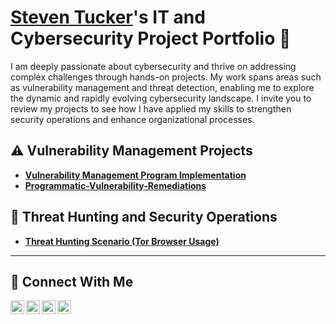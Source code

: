 # <a href="https://www.linkedin.com/in/Steven/">Steven Tucker</a>'s IT and Cybersecurity Project Portfolio 🔐

I am deeply passionate about cybersecurity and thrive on addressing complex challenges through hands-on projects. My work spans areas such as vulnerability management and threat detection, enabling me to explore the dynamic and rapidly evolving cybersecurity landscape. I invite you to review my projects to see how I have applied my skills to strengthen security operations and enhance organizational processes.


## ⚠️ Vulnerability Management Projects

- **[Vulnerability Management Program Implementation](https://github.com/steventucker56/ST-vulnerability-management-program)**
- **[Programmatic-Vulnerability-Remediations](https://github.com/steventucker56/programmatic-vulnerability-remediations)**


## 🚨 Threat Hunting and Security Operations

- **[Threat Hunting Scenario (Tor Browser Usage)](https://github.com/steventucker56/threat-hunting-scenario-tor)**

<hr/>

## 🤳 Connect With Me

[<img align="left" alt="___________ | YouTube" width="22px" src="https://cdn.jsdelivr.net/npm/simple-icons@v3/icons/youtube.svg" />][youtube]
[<img align="left" alt="___________ | Twitter" width="22px" src="https://cdn.jsdelivr.net/npm/simple-icons@v3/icons/twitter.svg" />][twitter]
[<img align="left" alt="___________ | LinkedIn" width="22px" src="https://cdn.jsdelivr.net/npm/simple-icons@v3/icons/linkedin.svg" />][linkedin]
[<img align="left" alt="___________ | Instagram" width="22px" src="https://cdn.jsdelivr.net/npm/simple-icons@v3/icons/instagram.svg" />][instagram]

[twitter]: https://twitter.com/___________
[youtube]: https://www.youtube.com/c/___________
[instagram]: https://www.instagram.com/___________
[linkedin]: https://linkedin.com/in/___________

<!--
<img width="35" alt="image" src="https://github.com/user-attachments/assets/2f41c7cd-5ea8-4475-b451-a37161b6c3fb"> 
<img width="35" alt="image" src="https://github.com/user-attachments/assets/77649969-9910-4994-8b96-74a116cfb2a8">
-->
